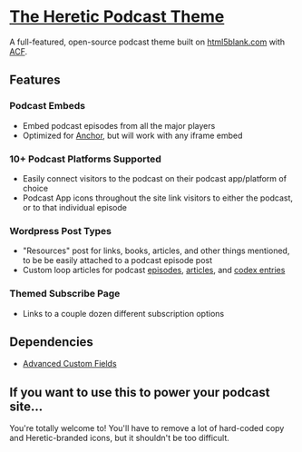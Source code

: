 # [The Heretic Podcast Theme](http://hereticpodcast.com)

A full-featured, open-source podcast theme built on [html5blank.com](http://html5blank.com) with [ACF](https://www.advancedcustomfields.com/).

## Features

### Podcast Embeds
* Embed podcast episodes from all the major players
* Optimized for [Anchor](https://anchor.fm), but will work with any iframe embed

### 10+ Podcast Platforms Supported
* Easily connect visitors to the podcast on their podcast app/platform of choice
* Podcast App icons throughout the site link visitors to either the podcast, or to that individual episode

### Wordpress Post Types
* "Resources" post for links, books, articles, and other things mentioned, to be be easily attached to a podcast episode post
* Custom loop articles for podcast [episodes](https://hereticpodcast.com/episodes), [articles](https://hereticpodcast.com/articles), and [codex entries](https://hereticpodcast.com/codex)

### Themed Subscribe Page
* Links to a couple dozen different subscription options


## Dependencies
* [Advanced Custom Fields](https://www.advancedcustomfields.com/)

## If you want to use this to power your podcast site...

You're totally welcome to! You'll have to remove a lot of hard-coded copy and Heretic-branded icons, but it shouldn't be too difficult.

